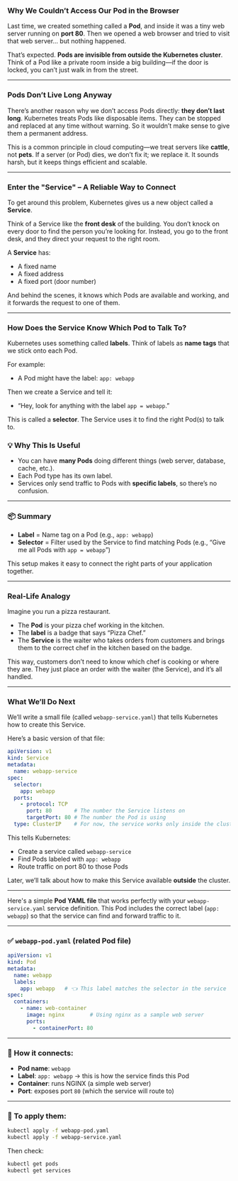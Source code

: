 ### Why We Couldn’t Access Our Pod in the Browser

Last time, we created something called a **Pod**, and inside it was a tiny web server running on **port 80**. Then we opened a web browser and tried to visit that web server… but nothing happened.

That’s expected. **Pods are invisible from outside the Kubernetes cluster**. Think of a Pod like a private room inside a big building—if the door is locked, you can’t just walk in from the street.

---

### Pods Don’t Live Long Anyway

There’s another reason why we don’t access Pods directly: **they don’t last long**. Kubernetes treats Pods like disposable items. They can be stopped and replaced at any time without warning. So it wouldn’t make sense to give them a permanent address.

This is a common principle in cloud computing—we treat servers like **cattle**, not **pets**. If a server (or Pod) dies, we don’t fix it; we replace it. It sounds harsh, but it keeps things efficient and scalable.

---

### Enter the "Service" – A Reliable Way to Connect

To get around this problem, Kubernetes gives us a new object called a **Service**.

Think of a Service like the **front desk** of the building. You don’t knock on every door to find the person you’re looking for. Instead, you go to the front desk, and they direct your request to the right room.

A **Service** has:

* A fixed name
* A fixed address
* A fixed port (door number)

And behind the scenes, it knows which Pods are available and working, and it forwards the request to one of them.

---

### How Does the Service Know Which Pod to Talk To?

Kubernetes uses something called **labels**. Think of labels as **name tags** that we stick onto each Pod.

For example:

* A Pod might have the label: `app: webapp`

Then we create a Service and tell it:

* “Hey, look for anything with the label `app = webapp`.”

This is called a **selector**. The Service uses it to find the right Pod(s) to talk to.


### 💡 Why This Is Useful

* You can have **many Pods** doing different things (web server, database, cache, etc.).
* Each Pod type has its own label.
* Services only send traffic to Pods with **specific labels**, so there’s no confusion.

---

### 📦 Summary

* **Label** = Name tag on a Pod
  (e.g., `app: webapp`)
* **Selector** = Filter used by the Service to find matching Pods
  (e.g., “Give me all Pods with `app = webapp`”)

This setup makes it easy to connect the right parts of your application together.

---

### Real-Life Analogy

Imagine you run a pizza restaurant.

* The **Pod** is your pizza chef working in the kitchen.
* The **label** is a badge that says “Pizza Chef.”
* The **Service** is the waiter who takes orders from customers and brings them to the correct chef in the kitchen based on the badge.

This way, customers don’t need to know which chef is cooking or where they are. They just place an order with the waiter (the Service), and it’s all handled.

---

### What We’ll Do Next

We’ll write a small file (called `webapp-service.yaml`) that tells Kubernetes how to create this Service.

Here’s a basic version of that file:

```yaml
apiVersion: v1
kind: Service
metadata:
  name: webapp-service
spec:
  selector:
    app: webapp
  ports:
    - protocol: TCP
      port: 80       # The number the Service listens on
      targetPort: 80 # The number the Pod is using
  type: ClusterIP    # For now, the service works only inside the cluster
```

This tells Kubernetes:

* Create a service called `webapp-service`
* Find Pods labeled with `app: webapp`
* Route traffic on port 80 to those Pods

Later, we’ll talk about how to make this Service available **outside** the cluster.

---

Here's a simple **Pod YAML file** that works perfectly with your `webapp-service.yaml` service definition. This Pod includes the correct label (`app: webapp`) so that the service can find and forward traffic to it.

---

### ✅ `webapp-pod.yaml` (related Pod file)

```yaml
apiVersion: v1
kind: Pod
metadata:
  name: webapp
  labels:
    app: webapp   # 👈 This label matches the selector in the service
spec:
  containers:
    - name: web-container
      image: nginx        # Using nginx as a sample web server
      ports:
        - containerPort: 80
```

---

### 🧠 How it connects:

* **Pod name**: `webapp`
* **Label**: `app: webapp` → this is how the service finds this Pod
* **Container**: runs NGINX (a simple web server)
* **Port**: exposes port `80` (which the service will route to)

---

### 🧪 To apply them:

```bash
kubectl apply -f webapp-pod.yaml
kubectl apply -f webapp-service.yaml
```

Then check:

```bash
kubectl get pods
kubectl get services
```


